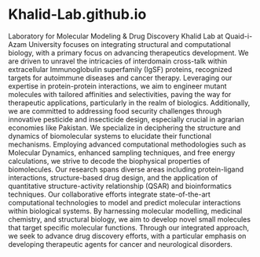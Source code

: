 # Khalid-Lab.github.io
Laboratory for Molecular Modeling &amp; Drug Discovery 
Khalid Lab at Quaid-i-Azam University focuses on integrating structural and computational biology, with a primary focus on advancing therapeutics development. We are driven to unravel the intricacies of interdomain cross-talk within extracellular Immunoglobulin superfamily (IgSF) proteins, recognized targets for autoimmune diseases and cancer therapy. Leveraging our expertise in protein-protein interactions, we aim to engineer mutant molecules with tailored affinities and selectivities, paving the way for therapeutic applications, particularly in the realm of biologics. Additionally, we are committed to addressing food security challenges through innovative pesticide and insecticide design, especially crucial in agrarian economies like Pakistan.
We specialize in deciphering the structure and dynamics of biomolecular systems to elucidate their functional mechanisms. Employing advanced computational methodologies such as Molecular Dynamics, enhanced sampling techniques, and free energy calculations, we strive to decode the biophysical properties of biomolecules. Our research spans diverse areas including protein-ligand interactions, structure-based drug design, and the application of quantitative structure-activity relationship (QSAR) and bioinformatics techniques.
Our collaborative efforts integrate state-of-the-art computational technologies to model and predict molecular interactions within biological systems. By harnessing molecular modelling, medicinal chemistry, and structural biology, we aim to develop novel small molecules that target specific molecular functions. Through our integrated approach, we seek to advance drug discovery efforts, with a particular emphasis on developing therapeutic agents for cancer and neurological disorders.
